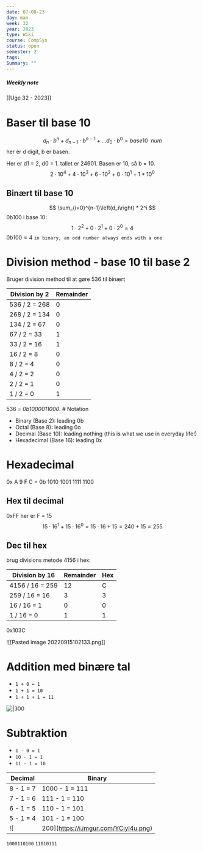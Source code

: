 ```yaml
---
date: 07-08-23
day: man
week: 32
year: 2023
type: Wiki
course: CompSys
status: open
semester: 2
tags:
Summary: ""
---
```

##### Weekly note
[[Uge 32 - 2023]]
# Baser til base 10
$$d_n\cdot b^n+d_{n-1}\cdot b^{n-1}+...d_0\cdot b^{0}=base10~~num$$
her er d digit, b er basen. 

Her er d1 = 2, d0 = 1. tallet er 24601. 
Basen er 10, så b = 10.
$$2 \cdot 10^4 + 4 \cdot 10^3 + 6 \cdot 10^2 + 0 \cdot 10^1 + 1 * 10^0$$

## Binært til base 10 
$$
\sum_{i=0}^{n-1}\left(d_i\right) * 2^i
$$
0b100 i base 10:
$$1\cdot 2^{2}+0\cdot2^{1}+0\cdot2^0=4$$
$0b100=4$
`in binary, an odd number always ends with a one`
# Division method - base 10 til base 2
Bruger division method til at gøre 536 til binært

|Division by 2|Remainder|
|---|---|
|536 / 2 = 268|0|
|268 / 2 = 134|0|
|134 / 2 = 67|0|
|67 / 2 = 33|1|
|33 / 2 = 16|1|
|16 / 2 = 8|0|
|8 / 2 = 4|0|
|4 / 2 = 2|0|
|2 / 2 = 1|0|
|1 / 2 = 0|1|
536 = _0b1000011000_.
	# Notation
- Binary (Base 2): leading 0b
- Octal (Base 8): leading 0o
- Decimal (Base 10): leading nothing (this is what we use in everyday life!)
- Hexadecimal (Base 16): leading 0x
# Hexadecimal
0x A 9 F C = 0b 1010 1001 1111 1100
## Hex til decimal
0xFF
her er F = 15
$$15\cdot 16^{1}+15\cdot 16^{0}=15\cdot16+15=240+15=255$$
## Dec til hex
brug divisions metode
4156 i hex: 

| Division by 16  | Remainder | Hex |
| --------------- | --------- | --- |
| 4156 / 16 = 259 | 12        | C   |
| 259 / 16 = 16   | 3         | 3   |
| 16 / 16 = 1     | 0         | 0   |
| 1 / 16 = 0      | 1         | 1   |
0x103C


![[Pasted image 20220915102133.png]]

# Addition med binære tal
- `1 + 0 = 1`
- `1 + 1 = 10`
- `1 + 1 + 1 = 11`

![|300](https://i.imgur.com/BCvSPIs.png)
# Subtraktion
- `1 - 0 = 1`
- `10 - 1 = 1`
- `11 - 1 = 10`

|Decimal|Binary|
|---|---|
|8 - 1 = 7|1000 - 1 = 111|
|7 - 1 = 6|111 - 1 = 110|
|6 - 1 = 5|110 - 1 = 101|
|5 - 1 = 4|101 - 1 = 100|
![|200](https://i.imgur.com/YCiyl4u.png)
`1000110100`
   `11010111`
